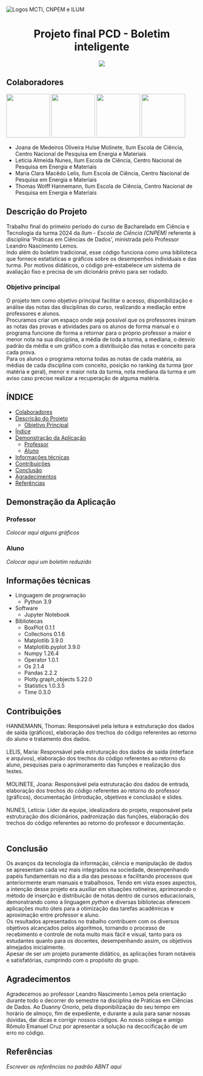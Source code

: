 ![Logos MCTI, CNPEM e ILUM](https://github.com/leticiaalmnunes/PCD---Boletim/assets/172425156/93c3eb13-410c-40c0-a412-7096187678a4)
<h1 align='center'> Projeto final PCD - Boletim inteligente </h1>

<p align="center">
<img loading="lazy" src="http://img.shields.io/static/v1?label=STATUS&message=EM%20DESENVOLVIMENTO&color=GREEN&style=for-the-badge"/>
</p>

## Colaboradores
[<img src="https://avatars.githubusercontent.com/u/172425100?v=4" width=115>](https://github.com/jojomolinetes)
[<img src="https://avatars.githubusercontent.com/u/172425156?v=4" width=115>](https://github.com/leticiaalmnunes)
[<img src="https://avatars.githubusercontent.com/u/172424981?v=4" width=115>](https://github.com/ClaraLelis)
[<img src="https://avatars.githubusercontent.com/u/172425104?v=4" width=115>](https://github.com/ThomasHannemann)

* Joana de Medeiros Oliveira Hulse Molinete, Ilum Escola de Ciência, Centro Nacional de Pesquisa em Energia e Materiais
* Letícia Almeida Nunes, Ilum Escola de Ciência, Centro Nacional de Pesquisa em Energia e Materiais
* Maria Clara Macêdo Lelis, Ilum Escola de Ciência, Centro Nacional de Pesquisa em Energia e Materiais
* Thomas Wolff Hannemann, Ilum Escola de Ciência, Centro Nacional de Pesquisa em Energia e Materiais

## Descrição do Projeto
Trabalho final do primeiro período do curso de Bacharelado em Ciência e Tecnologia da turma 2024 da _Ilum - Escola de Ciência (CNPEM)_ referente à disciplina 'Práticas em Ciências de Dados', ministrada pelo Professor Leandro Nascimento Lemos.<br>
Indo além do boletim tradicional, esse código funciona como uma biblioteca que fornece estatísticas e gráficos sobre os desempenhos individuais e das turma. Por motivos didáticos, o código pré-estabelece um sistema de avaliação fixo e precisa de um dicionário prévio para ser rodado.

### Objetivo principal
O projeto tem como objetivo principal facilitar o acesso, disponibilização e análise das notas das disciplinas do curso, realizando a mediação entre professores e alunos. 
<br>
Procuramos criar um espaço onde seja possível que os professores insiram as notas das provas e atividades para os alunos de forma manual e o programa funcione de forma a retornar para o próprio professor a maior e menor nota na sua disciplina, a média de toda a turma, a mediana, o desvio padrão da média e um gráfico com a distribuição das notas e conceito para cada prova.
<br>
Para os alunos o programa retorna todas as notas de cada matéria, as médias de cada disciplina com conceito, posição no ranking da turma (por matéria e geral), menor e maior nota da turma, nota mediana da turma e um aviso caso precise realizar a recuperação de alguma matéria.

## ÍNDICE
* [Colaboradores](#colaboradores)
* [Descrição do Projeto](#descrição-do-projeto)
  - [Objetivo Principal](#objetivo-principal)
* [Índice](#índice)
* [Demonstração da Aplicação](#demonstração-da-aplicação)
  - [Professor](#professor)
  - [Aluno](#aluno)
* [Informações técnicas](#informações-técnicas)
* [Contribuições](#contribuições)
* [Conclusão](#conclusão)
* [Agradecimentos](#agradecimentos)
* [Referências](#referências)

## Demonstração da Aplicação
### Professor
_Colocar aqui alguns gráficos_ 
### Aluno
_Colocar aqui um boletim reduzido_

## Informações técnicas
* Linguagem de programação
  - Python 3.9
* Software
  - Jupyter Notebook
* Bibliotecas
  - BoxPlot 0.1.1
  - Collections 0.1.6
  - Matplotlib 3.9.0
  - Matplotlib.pyplot 3.9.0
  - Numpy 1.26.4
  - Operator 1.0.1
  - Os 2.1.4
  - Pandas 2.2.2
  - Plotly.graph_objects 5.22.0
  - Statistics 1.0.3.5
  - Time 0.3.0

## Contribuições
HANNEMANN, Thomas: Responsável pela leitura e estruturação dos dados de saída (gráficos), elaboração dos trechos do código referentes ao retorno do aluno e tratamento dos dados.
<br><br>
LELIS, Maria: Responsável pela estruturação dos dados de saída (interface e arquivos), elaboração dos trechos do código referentes ao retorno do aluno, pesquisas para o aprimoramento das funções e realização dos testes. 
<br><br>
MOLINETE, Joana: Responsável pela estruturação dos dados de entrada, elaboração dos trechos do código referentes ao retorno do professor (gráficos), documentação (introdução, objetivos e conclusão) e slides.
<br><br>
NUNES, Letícia: Líder da equipe, idealizadora do projeto, responsável pela estruturação dos dicionários, padronização das funções, elaboração dos trechos do código referentes ao retorno do professor e documentação.
<br><br>

## Conclusão
Os avanços da tecnologia da informação, ciência e manipulação de dados se apresentam cada vez mais integrados na sociedade, desempenhando papéis fundamentais no dia a dia das pessoas e facilitando processos que anteriormente eram manuais e trabalhosos. Tendo em vista esses aspectos, a intenção desse projeto era auxiliar em situações rotineiras, aprimorando o método de inserção e distribuição de notas dentro de cursos educacionais, demonstrando como a linguagem _python_ e diversas bibliotecas oferecem aplicações muito úteis para a otimização das tarefas acadêmicas e aproximação entre professor e aluno. <br>
Os resultados apresentados no trabalho contribuem com os diversos objetivos alcançados pelos algoritmos, tornando o processo de recebimento e controle de nota muito mais fácil e visual, tanto para os estudantes quanto para os docentes, desempenhando assim, os objetivos almejados inicialmente.<br>
Apesar de ser um projeto puramente didático, as aplicações foram notáveis e satisfatórias, cumprindo com o propósito do grupo.<br>

## Agradecimentos
Agradecemos ao professor Leandro Nascimento Lemos pela orientação durante todo o decorrer do semestre na disciplina de Práticas em Ciências de Dados. Ao Duanny Onorio, pela disponibilização do seu tempo em horário de almoço, fim de expediente, e durante a aula para sanar nossas dúvidas, dar dicas e corrigir nossos códigos. Ao nosso colega e amigo Rômulo Emanuel Cruz por apresentar a solução na decocificação de um erro no código.

## Referências
_Escrever as referências no padrão ABNT aqui_
